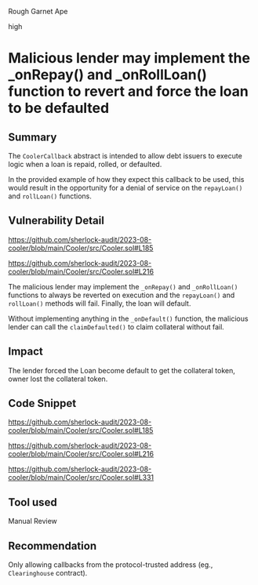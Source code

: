 Rough Garnet Ape

high

# Malicious lender may implement the _onRepay() and _onRollLoan() function to revert and force the loan to be defaulted

## Summary

The `CoolerCallback` abstract is intended to allow debt issuers to execute logic when a loan is repaid, rolled, or defaulted. 

In the provided example of how they expect this callback to be used, this would result in the opportunity for a denial of service on the `repayLoan()` and `rollLoan()` functions.

## Vulnerability Detail

https://github.com/sherlock-audit/2023-08-cooler/blob/main/Cooler/src/Cooler.sol#L185

https://github.com/sherlock-audit/2023-08-cooler/blob/main/Cooler/src/Cooler.sol#L216

The malicious lender may implement the `_onRepay()` and `_onRollLoan()` functions to always be reverted on execution and the `repayLoan()` and `rollLoan()` methods will fail. Finally, the loan will default.

Without implementing anything in the `_onDefault()` function, the malicious lender can call the `claimDefaulted()` to claim collateral without fail.

## Impact

The lender forced the Loan become default to get the collateral token, owner lost the collateral token.

## Code Snippet

https://github.com/sherlock-audit/2023-08-cooler/blob/main/Cooler/src/Cooler.sol#L185

https://github.com/sherlock-audit/2023-08-cooler/blob/main/Cooler/src/Cooler.sol#L216

https://github.com/sherlock-audit/2023-08-cooler/blob/main/Cooler/src/Cooler.sol#L331

## Tool used

Manual Review

## Recommendation

Only allowing callbacks from the protocol-trusted address (eg., `Clearinghouse` contract).